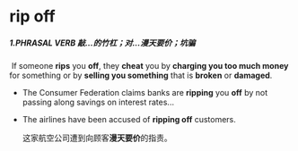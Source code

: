 # rip off

##### 1.PHRASAL VERB 敲...的竹杠；对...漫天要价；坑骗

​	If someone **rips** you **off**, they **cheat** you by **charging you too much money** for something or by **selling you something** that is **broken** or **damaged**.

- The Consumer Federation claims banks are **ripping** you **off** by not passing along savings on interest rates...



- The airlines have been accused of **ripping off** customers.

  这家航空公司遭到向顾客**漫天要价**的指责。